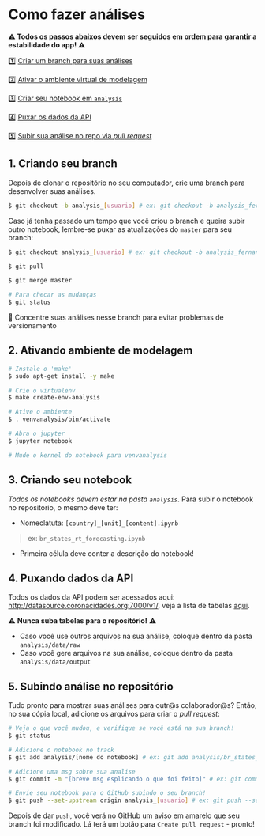 # Como fazer análises

**⚠️ Todos os passos abaixos devem ser seguidos em ordem para garantir a estabilidade do app! ⚠️**

1️⃣ [Criar um branch para suas análises](#1-criando-seu-branch)

2️⃣ [Ativar o ambiente virtual de modelagem](#2-ativando-ambiente-de-modelagem)

3️⃣ [Criar seu notebook em `analysis`](#3-criando-seu-notebook)

4️⃣ [Puxar os dados da API](#4-puxando-dados-da-api)

5️⃣ [Subir sua análise no repo via _pull request_](#5-subindo-análise-no-repositório)

## 1. Criando seu branch

Depois de clonar o repositório no seu computador, crie uma branch para desenvolver suas análises.

```bash
$ git checkout -b analysis_[usuario] # ex: git checkout -b analysis_fernandascovino
```

Caso já tenha passado um tempo que você criou o branch e queira subir outro notebook, lembre-se puxar as atualizações do `master` para seu branch:

```bash
$ git checkout analysis_[usuario] # ex: git checkout -b analysis_fernandascovino

$ git pull

$ git merge master

# Para checar as mudanças
$ git status
```

💬 Concentre suas análises nesse branch para evitar problemas de versionamento

## 2. Ativando ambiente de modelagem

```bash
# Instale o 'make'
$ sudo apt-get install -y make

# Crie o virtualenv
$ make create-env-analysis

# Ative o ambiente
$ . venvanalysis/bin/activate

# Abra o jupyter
$ jupyter notebook

# Mude o kernel do notebook para venvanalysis
```

## 3. Criando seu notebook

*Todos os notebooks devem estar na pasta `analysis`*. Para subir o notebook no repositório, o mesmo deve ter:

- Nomeclatuta: `[country]_[unit]_[content].ipynb` 
> ex: `br_states_rt_forecasting.ipynb`

- Primeira célula deve conter a descrição do notebook!

## 4. Puxando dados da API

Todos os dados da API podem ser acessados aqui: http://datasource.coronacidades.org:7000/v1/, veja a lista de tabelas [aqui](https://github.com/ImpulsoGov/simulacovid-datasource/blob/master/README.md).

⚠️ **Nunca suba tabelas para o repositório!** ⚠️

- Caso você use outros arquivos na sua análise, coloque dentro da pasta `analysis/data/raw`
- Caso você gere arquivos na sua análise, coloque dentro da pasta `analysis/data/output`


## 5. Subindo análise no repositório

Tudo pronto para mostrar suas análises para outr@s colaborador@s? Então, no sua cópia local, adicione os arquivos para criar o _pull request_:

```bash
# Veja o que você mudou, e verifique se você está na sua branch!
$ git status

# Adicione o notebook no track
$ git add analysis/[nome do notebook] # ex: git add analysis/br_states_rt_forecasting.ipynb

# Adicione uma msg sobre sua analise
$ git commit -m "[breve msg esplicando o que foi feito]" # ex: git commit -m "add analise de forecasting da taxa de contagio em ufs"

# Envie seu notebook para o GitHub subindo o seu branch!
$ git push --set-upstream origin analysis_[usuario] # ex: git push --set-upstream origin analysis_fernandascovino

```

Depois de dar `push`, você verá no GitHub um aviso em amarelo que seu branch foi modificado. Lá terá um botão para `Create pull request` - pronto!
